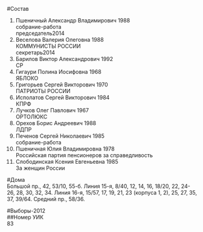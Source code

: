 #Состав  
1. Пшеничный Александр Владимирович 1988  
    собрание-работа  
    председатель2014  
2. Веселова Валерия Олеговна 1988  
    КОММУНИСТЫ РОССИИ  
    секретарь2014  
3. Барилов Виктор Александрович 1992  
    СР  
4. Гигаури Полина Иосифовна 1968  
    ЯБЛОКО  
5. Григорьев Сергей Викторович 1970  
    ПАТРИОТЫ РОССИИ  
6. Исполатов Сергей Викторович 1984  
    КПРФ  
7. Лучков Олег Павлович 1967  
    ОРТОЛЮКС  
8. Орехов Борис Андреевич 1988  
    ЛДПР  
9. Печенов Сергей Николаевич 1985  
    собрание-работа  
10. Пшеничная Юлия Владимировна 1978  
    Российская партия пенсионеров за справедливость  
11. Слободинская Ксения Евгеньевна 1985  
    За женщин России  
  
#Дома  
Большой пр.,     42, 53/10, 55-б. Линия 15-я,     8/40, 12, 14, 16, 18/20, 22, 24-26, 28, 30, 32, 34. Линия 16-я,     15/57, 17, 19, 21, 23 (корпуса 1, 2), 25, 27, 35, 37, 39/64. Средний пр.,   58/36.  
  
#Выборы-2012  
##Номер УИК  
83  
